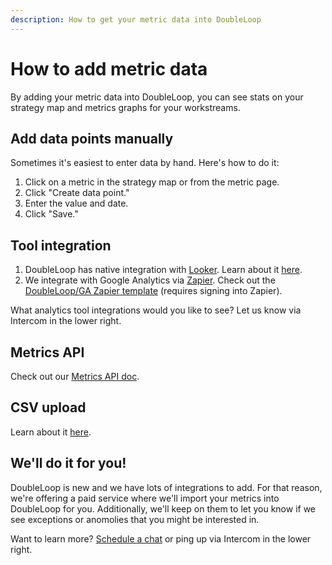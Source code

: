 ```yaml
---
description: How to get your metric data into DoubleLoop
---
```


# How to add metric data

By adding your metric data into DoubleLoop, you can see stats on your strategy map and metrics graphs for your workstreams.

## Add data points manually

Sometimes it's easiest to enter data by hand. Here's how to do it:

1. Click on a metric in the strategy map or from the metric page.
2. Click "Create data point."
3. Enter the value and date.
4. Click "Save."

## Tool integration

1. DoubleLoop has native integration with [Looker](https://looker.com/). Learn about it [here](looker-integration.md).
2. We integrate with Google Analytics via [Zapier](https://zapier.com/). Check out the [DoubleLoop/GA Zapier template](https://zapier.com/webintent/create-zap?template=600472) (requires signing into Zapier).

What analytics tool integrations would you like to see? Let us know via Intercom in the lower right.

## Metrics API

Check out our [Metrics API doc](https://app.doubleloop.app/apidocs/1.0/zapier/create.html).

## CSV upload

Learn about it [here](csv-file-upload.md).

## We'll do it for you!

DoubleLoop is new and we have lots of integrations to add. For that reason, we're offering a paid service where we'll import your metrics into DoubleLoop for you. Additionally, we'll keep on them to let you know if we see exceptions or anomolies that you might be interested in.

Want to learn more? [Schedule a chat](https://calendly.com/doubleloop/metric-service) or ping up via Intercom in the lower right.
